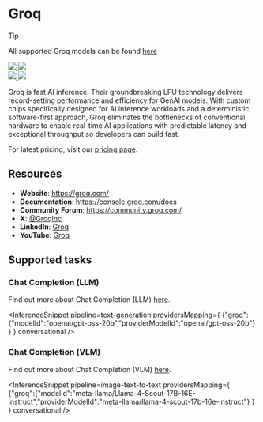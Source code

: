 <!---
WARNING

This markdown file has been generated from a script. Please do not edit it directly.

### Template

If you want to update the content related to groq's description, please edit the template file under `https://github.com/huggingface/hub-docs/tree/main/scripts/inference-providers/templates/providers/groq.handlebars`.

### Logos

If you want to update groq's logo, upload a file by opening a PR on https://huggingface.co/datasets/huggingface/documentation-images/tree/main/inference-providers/logos. Ping @wauplin and @celinah on the PR to let them know you uploaded a new logo.
Logos must be in .png format and be named `groq-light.png` and `groq-dark.png`. Visit https://huggingface.co/settings/theme to switch between light and dark mode and check that the logos are displayed correctly.

### Generation script

For more details, check out the `generate.ts` script: https://github.com/huggingface/hub-docs/blob/main/scripts/inference-providers/scripts/generate.ts.
--->

# Groq

> [!TIP]
> All supported Groq models can be found [here](https://huggingface.co/models?inference_provider=groq&sort=trending)

<div class="flex justify-center">
    <a href="https://groq.com/" target="_blank">
        <img class="block dark:hidden" src="https://huggingface.co/datasets/huggingface/documentation-images/resolve/main/inference-providers/logos/groq-light.png"/>
        <img class="hidden dark:block" src="https://huggingface.co/datasets/huggingface/documentation-images/resolve/main/inference-providers/logos/groq-dark.png"/>
    </a>
</div>

<div class="flex">
    <a href="https://huggingface.co/groq" target="_blank">
        <img class="block dark:hidden" src="https://huggingface.co/datasets/huggingface/badges/resolve/main/follow-us-on-hf-lg.svg"/>
        <img class="hidden dark:block" src="https://huggingface.co/datasets/huggingface/badges/resolve/main/follow-us-on-hf-lg-dark.svg"/>
    </a>
</div>

Groq is fast AI inference. Their groundbreaking LPU technology delivers record-setting performance and efficiency for GenAI models. With custom chips specifically designed for AI inference workloads and a deterministic, software-first approach, Groq eliminates the bottlenecks of conventional hardware to enable real-time AI applications with predictable latency and exceptional throughput so developers can build fast.

For latest pricing, visit our [pricing page](https://groq.com/pricing/).

## Resources
 - **Website**: https://groq.com/
 - **Documentation**: https://console.groq.com/docs
 - **Community Forum**: https://community.groq.com/
 - **X**: [@GroqInc](https://x.com/GroqInc)
 - **LinkedIn**: [Groq](https://www.linkedin.com/company/groq/)
 - **YouTube**: [Groq](https://www.youtube.com/@GroqInc)

## Supported tasks


### Chat Completion (LLM)

Find out more about Chat Completion (LLM) [here](../tasks/chat-completion).

<InferenceSnippet
    pipeline=text-generation
    providersMapping={ {"groq":{"modelId":"openai/gpt-oss-20b","providerModelId":"openai/gpt-oss-20b"} } }
conversational />


### Chat Completion (VLM)

Find out more about Chat Completion (VLM) [here](../tasks/chat-completion).

<InferenceSnippet
    pipeline=image-text-to-text
    providersMapping={ {"groq":{"modelId":"meta-llama/Llama-4-Scout-17B-16E-Instruct","providerModelId":"meta-llama/llama-4-scout-17b-16e-instruct"} } }
conversational />

